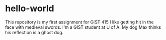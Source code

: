 # hello-world
This repository is my first assignment for GIST 415
I like getting hit in the face with medieval swords.
I'm a GIST student at U of A.
My dog Max thinks his reflection is a ghost dog.
